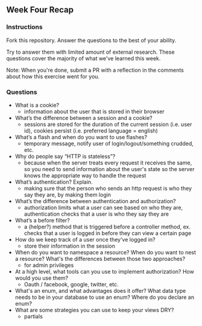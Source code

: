 ## Week Four Recap

### Instructions
Fork this repository. Answer the questions to the best of your ability.

Try to answer them with limited amount of external research. These questions cover the majority of what we've learned this week.

Note: When you're done, submit a PR with a reflection in the comments about how this exercise went for you.

### Questions

* What is a cookie?
  - information about the user that is stored in their browser
* What’s the difference between a session and a cookie?
  - sessions are stored for the duration of the current session (i.e. user id), cookies persist (i.e. preferred language = english)
* What’s a flash and when do you want to use flashes?
  - temporary message, notify user of login/logout/something crudded, etc. 
* Why do people say “HTTP is stateless”?
  - because when the server treats every request it receives the same, so you need to send information
    about the user's state so the server knows the appropriate way to handle the request
* What’s authentication? Explain.
  - making sure that the person who sends an http request is who they say they are, by making them login
* What’s the difference between authentication and authorization?
  - authorization limits what a user can see based on who they are, authentication checks that a user is who they say they are
* What’s a before filter?
  - a (helper?) method that is triggered before a controller method, ex. checks that a user is logged in before they can view 
    a certain page
* How do we keep track of a user once they’ve logged in?
  - store their information in the session
* When do you want to namespace a resource? When do you want to nest a resource? What's the differences between those two approaches?
  - for admin privileges
* At a high level, what tools can you use to implement authorization? How would you use them?
  - Oauth / facebook, google, twitter, etc. 
* What's an enum, and what advantages does it offer? What data type needs to be in your database to use an enum? Where do you declare an enum?
* What are some strategies you can use to keep your views DRY?
  - partials
